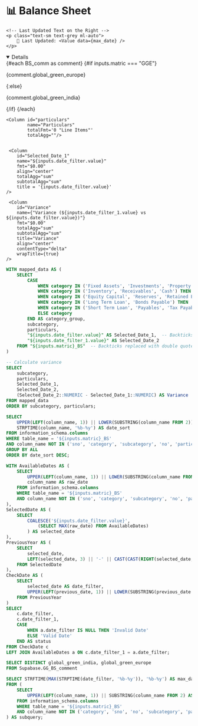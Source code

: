 <Grid cols = 2>
 


<div class="relative">  
    <h1 class="text-lg m-0">📊 Balance Sheet</h1>
</div>


<div class>

<Dropdown data={date_filter} name=date_filter value=date_filter title="Start" defaultValue="Dec-24" order="date_sort desc">
    <DropdownOption value="Dec-24" valueLabel="Dec-24" />
</Dropdown>

<Dropdown data={date_filter_1} name=date_filter_1 value=date_filter_1 title="End" defaultValue="Dec-23">
    <DropdownOption value="Dec-23" valueLabel="Dec-23" />
</Dropdown>

</div>

</Grid>

<div class="flex items-center justify-between w-full">
    <!-- Button Group on the Left -->
    <ButtonGroup name="matric" display="tabs">
        <ButtonGroupItem valueLabel="Global Green India" value="GGCL" default />
        <ButtonGroupItem valueLabel="Global Green Europe" value="GGE" />
    </ButtonGroup>

    <!-- Last Updated Text on the Right -->
    <p class="text-sm text-grey ml-auto">
        📅 Last Updated: <Value data={max_date} />
    </p>
</div>

<div class="bg-gray-800 text-white p-6 shadow-lg rounded-lg mb-10">
    <!-- Display Comments Dynamically -->
    <Details title='Balance Sheet Commentary' open = true>
        {#each BS_comm as comment}
            {#if inputs.matric === "GGE"}  <!-- Match with ButtonGroupItem value -->
                <p class="text-gray-300 text-sm">{comment.global_green_europe}</p>
            {:else}
                <p class="text-gray-300 text-sm">{comment.global_green_india}</p>
            {/if}
        {/each}
    </Details>
</div>

<DataTable 
    data={subcategories} 
    groupBy="subcategory" 
    subtotals=true 
    totalRow=true
    groupsOpen=true
    totalLabel="Total"
    rowshadowing={true}
    headerFontColor=Bold
    headerColor=#FFD700
    title = "Values are in Million USD">

   <Column id="subcategory" 
        name="Sub-Category"  
        totalFmt="Total" 
        totalAgg=""
        subtotalFmt='@value' />
         

    
    <Column id="particulars" 
            name="Particulars"
            totalFmt='0 "Line Items"'
            totalAgg=""/>

    
     <Column 
        id="Selected_Date_1"
        name="${inputs.date_filter.value}"
        fmt="$0.00"
        align="center" 
        totalAgg="sum" 
        subtotalAgg="sum"
        title = '{inputs.date_filter.value}'
    />
            
   <Column 
        id="Selected_Date_2"
        name="${inputs.date_filter_1.value}" 
        fmt="$0.00" 
        totalAgg="sum"
        align="center" 
        subtotalAgg="sum"
        title = '{inputs.date_filter_1.value}'
    />

     <Column 
        id="Variance" 
        name={"Variance (${inputs.date_filter_1.value} vs ${inputs.date_filter.value})"} 
        fmt="$0.00" 
        totalAgg="sum" 
        subtotalAgg="sum"
        title="Variance"
        align="center"
        contentType="delta"
        wrapTitle={true}
    />      

</DataTable>



```sql subcategories
WITH mapped_data AS (
    SELECT 
        CASE 
            WHEN category IN ('Fixed Assets', 'Investments', 'Property') THEN 'Non Current Assets'
            WHEN category IN ('Inventory', 'Receivables', 'Cash') THEN 'Current Assets'
            WHEN category IN ('Equity Capital', 'Reserves', 'Retained Earnings') THEN 'Shareholder''s Funds'
            WHEN category IN ('Long Term Loan', 'Bonds Payable') THEN 'Non Current Liabilities'
            WHEN category IN ('Short Term Loan', 'Payables', 'Tax Payable') THEN 'Current Liabilities'
            ELSE category  
        END AS category_group,
        subcategory,  
        particulars,
        "${inputs.date_filter.value}" AS Selected_Date_1,  -- Backticks replaced with double quotes
        "${inputs.date_filter_1.value}" AS Selected_Date_2
    FROM "${inputs.matric}_BS"  -- Backticks replaced with double quotes
)

-- Calculate variance
SELECT 
    subcategory,  
    particulars,
    Selected_Date_1,
    Selected_Date_2,
    (Selected_Date_2::NUMERIC - Selected_Date_1::NUMERIC) AS Variance
FROM mapped_data
ORDER BY subcategory, particulars;
```

```sql date_filter
SELECT 
    UPPER(LEFT(column_name, 1)) || LOWER(SUBSTRING(column_name FROM 2)) AS date_filter,
    STRPTIME(column_name, '%b-%y') AS date_sort
FROM information_schema.columns
WHERE table_name = '${inputs.matric}_BS'  
AND column_name NOT IN ('sno', 'category', 'subcategory', 'no', 'particulars')
GROUP BY ALL
ORDER BY date_sort DESC;

```

```sql date_filter_1
WITH AvailableDates AS (
    SELECT 
        UPPER(LEFT(column_name, 1)) || LOWER(SUBSTRING(column_name FROM 2)) AS date_filter,
        column_name AS raw_date
    FROM information_schema.columns
    WHERE table_name = '${inputs.matric}_BS'  
    AND column_name NOT IN ('sno', 'category', 'subcategory', 'no', 'particulars')
),
SelectedDate AS (
    SELECT 
        COALESCE('${inputs.date_filter.value}', 
            (SELECT MAX(raw_date) FROM AvailableDates)
        ) AS selected_date
), 
PreviousYear AS (
    SELECT 
        selected_date,
        LEFT(selected_date, 3) || '-' || CAST(CAST(RIGHT(selected_date, 2) AS INTEGER) - 1 AS TEXT) AS previous_date
    FROM SelectedDate
),
CheckDate AS (
    SELECT 
        selected_date AS date_filter,
        UPPER(LEFT(previous_date, 1)) || LOWER(SUBSTRING(previous_date FROM 2)) AS date_filter_1
    FROM PreviousYear
)
SELECT 
    c.date_filter, 
    c.date_filter_1, 
    CASE 
        WHEN a.date_filter IS NULL THEN 'Invalid Date'
        ELSE 'Valid Date'
    END AS status
FROM CheckDate c
LEFT JOIN AvailableDates a ON c.date_filter_1 = a.date_filter;

```


```sql BS_comm
SELECT DISTINCT global_green_india, global_green_europe 
FROM Supabase.GG_BS_comment 
```

```sql max_date
SELECT STRFTIME(MAX(STRPTIME(date_filter, '%b-%y')), '%b-%y') AS max_date
FROM (
    SELECT 
        UPPER(LEFT(column_name, 1)) || SUBSTRING(column_name FROM 2) AS date_filter
    FROM information_schema.columns
    WHERE table_name = '${inputs.matric}_BS'
    AND column_name NOT IN ('category', 'sno', 'no', 'subcategory', 'particulars') -- Exclude non-date columns
) AS subquery;
```

